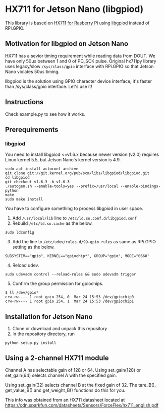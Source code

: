 # HX711 for Jetson Nano (libgpiod)

This library is based on [HX711 for Rasberry Pi](https://github.com/tatobari/hx711py) using [libgpiod](https://github.com/brgl/libgpiod) instead of RPi.GPIO.

## Motivation for libgpiod on Jetson Nano

HX711 has a sevior timing requirement while reading data from DOUT. We have only 50us between 1 and 0 of PD_SCK pulse. Original hx711py library uses legacy/slow `/sys/class/gpio` interface with RPi.GPIO so that Jetson Nano violates 50us timing.

libgpiod is the solution using GPIO character device interface, it's faster than /sys/class/gpio interface. Let's use it!


## Instructions

Check example.py to see how it works.

## Prerequirements

### libgpiod

You need to install libgpiod <=v1.6.x because newer version (v2.0) requires Linux kernel 5.5, but Jetson Nano's kernel version is 4.9.

```
sudo apt install autoconf-archive
git clone git://git.kernel.org/pub/scm/libs/libgpiod/libgpiod.git
cd libgpiod
git checkout v1.6.3 -b v1.6.3
./autogen.sh --enable-tools=yes --prefix=/usr/local --enable-bindings-python
make
sudo make install
```

You have to configure something to process libgpiod in user space.


1. Add `/usr/local/lib` line to `/etc/ld.so.conf.d/libgpiod.conf`
2. Rebuild `/etc/ld.so.cache` as the below.

```
sudo ldconfig
```

3. Add the line to `/etc/udev/rules.d/99-gpio.rules` as same as RPi.GPIO setting as the below.

```
SUBSYSTEM=="gpio", KERNEL=="gpiochip*", GROUP="gpio", MODE="0660"
```

4. Reload udev.

```
sudo udevadm control --reload-rules && sudo udevadm trigger
```

5. Confirm the group permission for gpiochips.

```
$ ll /dev/gpio*
crw-rw---- 1 root gpio 254, 0  Mar 24 15:53 /dev/gpiochip0
crw-rw---- 1 root gpio 254, 1  Mar 24 15:53 /dev/gpiochip1
```


## Installation for Jetson Nano

1. Clone or download and unpack this repository
2. In the repository directory, run
```
python setup.py install
```

## Using a 2-channel HX711 module

Channel A has selectable gain of 128 or 64.  Using set_gain(128) or set_gain(64)
selects channel A with the specified gain.

Using set_gain(32) selects channel B at the fixed gain of 32.  The tare_B(),
get_value_B() and get_weight_B() functions do this for you.

This info was obtained from an HX711 datasheet located at
https://cdn.sparkfun.com/datasheets/Sensors/ForceFlex/hx711_english.pdf

